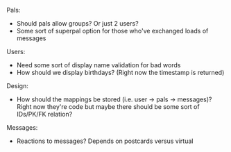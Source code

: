 Pals:
- Should pals allow groups? Or just 2 users?
- Some sort of superpal option for those who've exchanged loads of messages

Users:
- Need some sort of display name validation for bad words
- How should we display birthdays? (Right now the timestamp is returned)

Design:
- How should the mappings be stored (i.e. user -> pals -> messages)? Right now they're code but maybe there should be some sort of IDs/PK/FK relation?

Messages:
- Reactions to messages? Depends on postcards versus virtual